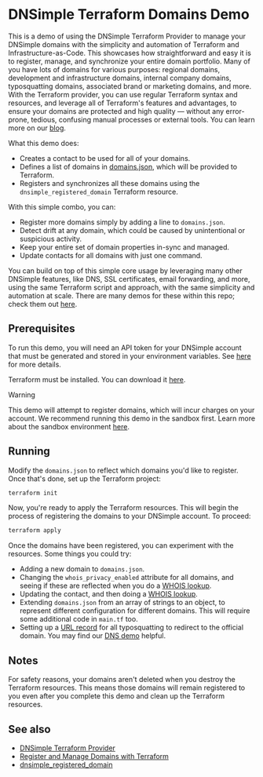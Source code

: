 # DNSimple Terraform Domains Demo

This is a demo of using the DNSimple Terraform Provider to manage your DNSimple domains with the simplicity and automation of Terraform and Infrastructure-as-Code. This showcases how straightforward and easy it is to register, manage, and synchronize your entire domain portfolio. Many of you have lots of domains for various purposes: regional domains, development and infrastructure domains, internal company domains, typosquatting domains, associated brand or marketing domains, and more. With the Terraform provider, you can use regular Terraform syntax and resources, and leverage all of Terraform's features and advantages, to ensure your domains are protected and high quality — without any error-prone, tedious, confusing manual processes or external tools. You can learn more on our [blog](https://blog.dnsimple.com/2023/06/terraform-domain-registrations/).

What this demo does:

- Creates a contact to be used for all of your domains.
- Defines a list of domains in [domains.json](./domains.json), which will be provided to Terraform.
- Registers and synchronizes all these domains using the `dnsimple_registered_domain` Terraform resource.

With this simple combo, you can:

- Register more domains simply by adding a line to `domains.json`.
- Detect drift at any domain, which could be caused by unintentional or suspicious activity.
- Keep your entire set of domain properties in-sync and managed.
- Update contacts for all domains with just one command.

You can build on top of this simple core usage by leveraging many other DNSimple features, like DNS, SSL certificates, email forwarding, and more, using the same Terraform script and approach, with the same simplicity and automation at scale. There are many demos for these within this repo; check them out [here](../).

## Prerequisites

To run this demo, you will need an API token for your DNSimple account that must be generated and stored in your environment variables. See [here](https://support.dnsimple.com/articles/api-access-token/) for more details.

Terraform must be installed. You can download it [here](https://developer.hashicorp.com/terraform/downloads).

> [!WARNING]
> This demo will attempt to register domains, which will incur charges on your account. We recommend running this demo in the sandbox first. Learn more about the sandbox environment [here](https://developer.dnsimple.com/sandbox/).

## Running

Modify the `domains.json` to reflect which domains you'd like to register. Once that's done, set up the Terraform project:

```bash
terraform init
```

Now, you're ready to apply the Terraform resources. This will begin the process of registering the domains to your DNSimple account. To proceed:

```bash
terraform apply
```

Once the domains have been registered, you can experiment with the resources. Some things you could try:

- Adding a new domain to `domains.json`.
- Changing the `whois_privacy_enabled` attribute for all domains, and seeing if these are reflected when you do a [WHOIS lookup](https://dnsimple.com/whois).
- Updating the contact, and then doing a [WHOIS lookup](https://dnsimple.com/whois).
- Extending `domains.json` from an array of strings to an object, to represent different configuration for different domains. This will require some additional code in `main.tf` too.
- Setting up a [URL record](https://support.dnsimple.com/articles/url-record/) for all typosquatting to redirect to the official domain. You may find our [DNS demo](../dns) helpful.

## Notes

For safety reasons, your domains aren't deleted when you destroy the Terraform resources. This means those domains will remain registered to you even after you complete this demo and clean up the Terraform resources.

## See also


- [DNSimple Terraform Provider](https://support.dnsimple.com/articles/terraform-provider/)
- [Register and Manage Domains with Terraform](https://blog.dnsimple.com/2023/06/terraform-domain-registrations/)
- [dnsimple_registered_domain](https://registry.terraform.io/providers/dnsimple/dnsimple/latest/docs/resources/registered_domain)
